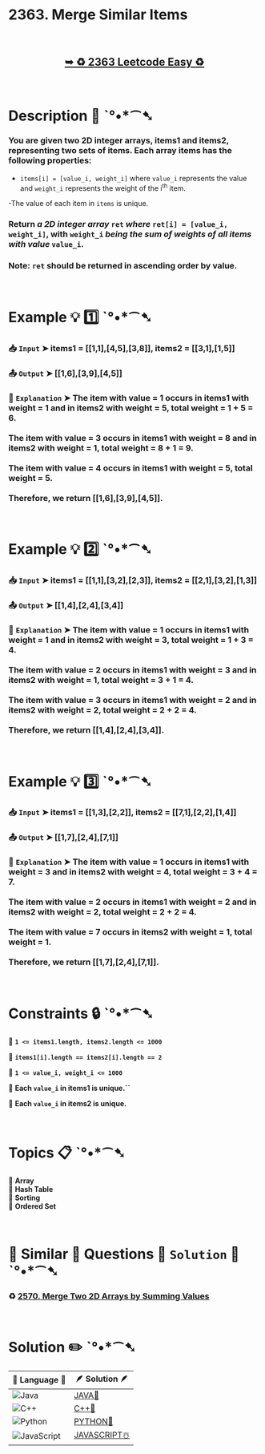 # 2363. Merge Similar Items

</br>

<h2 align="center"> 

<a href="https://leetcode.com/problems/merge-similar-items/"><strong>➥ ♻️ 2363 Leetcode Easy ♻️ </strong></a>
</h2>

</br>

# Description 📜 ˋ°•*⁀➷

### You are given two 2D integer arrays, items1 and items2, representing two sets of items. Each array items has the following properties:

- `items[i] = [value_i, weight_i]` where `value_i` represents the value and `weight_i` represents the weight of the i<sup>th</sup> item.

-The value of each item in `items` is unique.

### Return *a 2D integer array* `ret` *where* `ret[i] = [value_i, weight_i]`, with `weight_i` *being the sum of weights of all items with value* `value_i`.

### Note: `ret` should be returned in ascending order by value.

</br>

# Example 💡 1️⃣ ˋ°•*⁀➷

  ### 📥 `Input`  ➤ items1 = [[1,1],[4,5],[3,8]], items2 = [[3,1],[1,5]]

  ### 📤 `Output`  ➤ [[1,6],[3,9],[4,5]]

  ### 🔦 `Explanation`  ➤ The item with value = 1 occurs in items1 with weight = 1 and in items2 with weight = 5, total weight = 1 + 5 = 6.</br></br>The item with value = 3 occurs in items1 with weight = 8 and in items2 with weight = 1, total weight = 8 + 1 = 9.</br></br>The item with value = 4 occurs in items1 with weight = 5, total weight = 5.  </br></br>Therefore, we return [[1,6],[3,9],[4,5]].

</br>

# Example 💡 2️⃣ ˋ°•*⁀➷

  ### 📥 `Input` ➤ items1 = [[1,1],[3,2],[2,3]], items2 = [[2,1],[3,2],[1,3]]

  ### 📤 `Output`  ➤  [[1,4],[2,4],[3,4]]

  ### 🔦 `Explanation` ➤ The item with value = 1 occurs in items1 with weight = 1 and in items2 with weight = 3, total weight = 1 + 3 = 4.</br></br>The item with value = 2 occurs in items1 with weight = 3 and in items2 with weight = 1, total weight = 3 + 1 = 4.</br></br>The item with value = 3 occurs in items1 with weight = 2 and in items2 with weight = 2, total weight = 2 + 2 = 4.</br></br>Therefore, we return [[1,4],[2,4],[3,4]].

</br>

# Example 💡 3️⃣ ˋ°•*⁀➷

  ### 📥 `Input` ➤  items1 = [[1,3],[2,2]], items2 = [[7,1],[2,2],[1,4]]

  ### 📤 `Output`  ➤ [[1,7],[2,4],[7,1]]

  ### 🔦 `Explanation`  ➤ The item with value = 1 occurs in items1 with weight = 3 and in items2 with weight = 4, total weight = 3 + 4 = 7. </br></br>The item with value = 2 occurs in items1 with weight = 2 and in items2 with weight = 2, total weight = 2 + 2 = 4. </br></br>The item with value = 7 occurs in items2 with weight = 1, total weight = 1.</br></br>Therefore, we return [[1,7],[2,4],[7,1]].

</br>

# Constraints 🔒 ˋ°•*⁀➷

🔹 **`1 <= items1.length, items2.length <= 1000`** </br>

🔹 **`items1[i].length == items2[i].length == 2`** </br>

🔹 **`1 <= value_i, weight_i <= 1000`** </br>

🔹 **Each `value_i` in items1 is unique.``** </br>

🔹 **Each `value_i` in items2 is unique.** </br>

</br>

# Topics 📋 ˋ°•*⁀➷

🔸 **Array**  </br>
🔸 **Hash Table**  </br>
🔸 **Sorting**  </br>
🔸 **Ordered Set**  </br>

</br>

# 🌯 Similar 🍲 Questions 🍜 `Solution` 🍱 ˋ°•*⁀➷

### ♻️ [2570. Merge Two 2D Arrays by Summing Values](https://github.com/Prakhar-002/LEETCODE/tree/main/%F0%9F%8D%84%20Daily%20Challenge%202025%20%F0%9F%8D%B3/%F0%9F%94%AC%20Examine%20Thoroughly%20%F0%9F%A7%AC/03%20Mar%20%F0%9F%8C%BC/02%20-%2003%20-%202025%20---%202570.%20Merge%20Two%202D%20Arrays%20by%20Summing%20Values%20%E2%98%83%EF%B8%8F%20%F0%9F%8D%81%20%F0%9F%8D%B0%20%F0%9F%8E%B2%20%F0%9F%92%96) </br>

</br>

# Solution ✏️ ˋ°•*⁀➷

| 📒 Language 📒  | 🪶 Solution 🪶 |
| ------------- | ------------- |
|  ![Java](https://img.shields.io/badge/java-%23ED8B00.svg?style=for-the-badge&logo=openjdk&logoColor=white)  | [JAVA🍁]() |
|  ![C++](https://img.shields.io/badge/c++-%2300599C.svg?style=for-the-badge&logo=c%2B%2B&logoColor=white)  | [C++🎲]()  |
|  ![Python](https://img.shields.io/badge/python-3670A0?style=for-the-badge&logo=python&logoColor=ffdd54)    | [PYTHON🍰]() |
| ![JavaScript](https://img.shields.io/badge/javascript-%23323330.svg?style=for-the-badge&logo=javascript&logoColor=%23F7DF1E)   | [JAVASCRIPT☃️]() |

